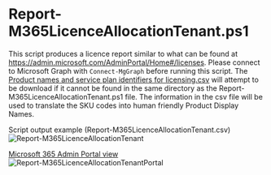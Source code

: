 # Report-M365LicenceAllocationTenant.ps1
This script produces a licence report similar to what can be found at https://admin.microsoft.com/AdminPortal/Home#/licenses. Please connect to Microsoft Graph with `Connect-MgGraph` before running this script. 
The [Product names and service plan identifiers for licensing.csv](https://learn.microsoft.com/en-us/azure/active-directory/enterprise-users/licensing-service-plan-reference) will attempt to be download if it cannot be found in the same directory as the Report-M365LicenceAllocationTenant.ps1 file. 
The information in the csv file will be used to translate the SKU codes into human friendly Product Display Names.

Script output example (Report-M365LicenceAllocationTenant.csv)
![Report-M365LicenceAllocationTenant](https://github.com/jfrmilner/PowerShell-Microsoft365/assets/3640168/09455962-d9e9-4a04-b101-10725a411a87)

[Microsoft 365 Admin Portal view](https://admin.microsoft.com/AdminPortal/Home#/licenses)
![Report-M365LicenceAllocationTenantPortal](https://github.com/jfrmilner/PowerShell-Microsoft365/assets/3640168/5be089ae-4c62-4d3b-8110-ae34489128d5)
